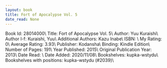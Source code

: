 ```yaml
---
layout: book
title: Fort of Apocalypse Vol. 5
date_read: None
---
```


Book Id: 28014000\ 
Title: Fort of Apocalypse Vol. 5\ 
Author: Yuu Kuraishi\ 
Author l-f: Kuraishi, Yuu\ 
Additional Authors: Kazu Inabe\ 
ISBN: \ 
My Rating: 0\ 
Average Rating: 3.93\ 
Publisher: Kodansha\ 
Binding: Kindle Edition\ 
Number of Pages: 191\ 
Year Published: 2015\ 
Original Publication Year: 2013\ 
Date Read: \ 
Date Added: 2020/11/08\ 
Bookshelves: kupka-wstydu\ 
Bookshelves with positions: kupka-wstydu (#2039)\ 

